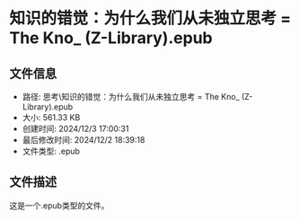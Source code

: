 ﻿# 知识的错觉：为什么我们从未独立思考 = The Kno_ (Z-Library).epub

## 文件信息
- 路径: 思考\知识的错觉：为什么我们从未独立思考 = The Kno_ (Z-Library).epub
- 大小: 561.33 KB
- 创建时间: 2024/12/3 17:00:31
- 最后修改时间: 2024/12/2 18:39:18
- 文件类型: .epub

## 文件描述
这是一个.epub类型的文件。

